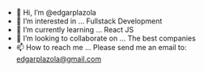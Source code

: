 - 👋 Hi, I’m @edgarplazola
- 👀 I’m interested in ... Fullstack Development
- 🌱 I’m currently learning ... React JS
- 💞️ I’m looking to collaborate on ... The best companies
- 📫 How to reach me ... Please send me an email to: edgarplazola@gmail.com

<!---
edgarplazola/edgarplazola is a ✨ special ✨ repository because its `README.md` (this file) appears on your GitHub profile.
You can click the Preview link to take a look at your changes.
--->
